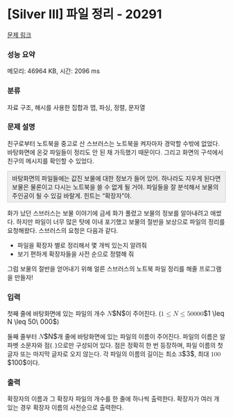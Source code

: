 # [Silver III] 파일 정리 - 20291 

[문제 링크](https://www.acmicpc.net/problem/20291) 

### 성능 요약

메모리: 46964 KB, 시간: 2096 ms

### 분류

자료 구조, 해시를 사용한 집합과 맵, 파싱, 정렬, 문자열

### 문제 설명

<p>친구로부터 노트북을 중고로 산 스브러스는 노트북을 켜자마자 경악할 수밖에 없었다. 바탕화면에 온갖 파일들이 정리도 안 된 채 가득했기 때문이다. 그리고 화면의 구석에서 친구의 메시지를 확인할 수 있었다.</p>

<p style="background: rgb(238, 238, 238); border: 1px solid rgb(204, 204, 204); padding: 5px 10px;">바탕화면의 파일들에는 값진 보물에 대한 정보가 들어 있어. 하나라도 지우게 된다면 보물은 물론이고 다시는 노트북을 쓸 수 없게 될 거야. 파일들을 잘 분석해서 보물의 주인공이 될 수 있길 바랄게. 힌트는 “확장자”야.</p>

<p>화가 났던 스브러스는 보물 이야기에 금세 화가 풀렸고 보물의 정보를 알아내려고 애썼다. 하지만 파일이 너무 많은 탓에 이내 포기했고 보물의 절반을 보상으로 파일의 정리를 요청해왔다. 스브러스의 요청은 다음과 같다.</p>

<ul>
	<li>파일을 확장자 별로 정리해서 몇 개씩 있는지 알려줘</li>
	<li>보기 편하게 확장자들을 사전 순으로 정렬해 줘</li>
</ul>

<p>그럼 보물의 절반을 얻어내기 위해 얼른 스브러스의 노트북 파일 정리를 해줄 프로그램을 만들자!</p>

### 입력 

 <p>첫째 줄에 바탕화면에 있는 파일의 개수 <mjx-container class="MathJax" jax="CHTML" style="font-size: 109%; position: relative;"><mjx-math class="MJX-TEX" aria-hidden="true"><mjx-mi class="mjx-i"><mjx-c class="mjx-c1D441 TEX-I"></mjx-c></mjx-mi></mjx-math><mjx-assistive-mml unselectable="on" display="inline"><math xmlns="http://www.w3.org/1998/Math/MathML"><mi>N</mi></math></mjx-assistive-mml><span aria-hidden="true" class="no-mathjax mjx-copytext">$N$</span></mjx-container>이 주어진다. (<mjx-container class="MathJax" jax="CHTML" style="font-size: 109%; position: relative;"><mjx-math class="MJX-TEX" aria-hidden="true"><mjx-mn class="mjx-n"><mjx-c class="mjx-c31"></mjx-c></mjx-mn><mjx-mo class="mjx-n" space="4"><mjx-c class="mjx-c2264"></mjx-c></mjx-mo><mjx-mi class="mjx-i" space="4"><mjx-c class="mjx-c1D441 TEX-I"></mjx-c></mjx-mi><mjx-mo class="mjx-n" space="4"><mjx-c class="mjx-c2264"></mjx-c></mjx-mo><mjx-mn class="mjx-n" space="4"><mjx-c class="mjx-c35"></mjx-c><mjx-c class="mjx-c30"></mjx-c></mjx-mn><mjx-mtext class="mjx-n"><mjx-c class="mjx-cA0"></mjx-c></mjx-mtext><mjx-mn class="mjx-n"><mjx-c class="mjx-c30"></mjx-c><mjx-c class="mjx-c30"></mjx-c><mjx-c class="mjx-c30"></mjx-c></mjx-mn></mjx-math><mjx-assistive-mml unselectable="on" display="inline"><math xmlns="http://www.w3.org/1998/Math/MathML"><mn>1</mn><mo>≤</mo><mi>N</mi><mo>≤</mo><mn>50</mn><mtext> </mtext><mn>000</mn></math></mjx-assistive-mml><span aria-hidden="true" class="no-mathjax mjx-copytext">$1 \leq N \leq 50\ 000$</span></mjx-container>)</p>

<p>둘째 줄부터 <mjx-container class="MathJax" jax="CHTML" style="font-size: 109%; position: relative;"><mjx-math class="MJX-TEX" aria-hidden="true"><mjx-mi class="mjx-i"><mjx-c class="mjx-c1D441 TEX-I"></mjx-c></mjx-mi></mjx-math><mjx-assistive-mml unselectable="on" display="inline"><math xmlns="http://www.w3.org/1998/Math/MathML"><mi>N</mi></math></mjx-assistive-mml><span aria-hidden="true" class="no-mathjax mjx-copytext">$N$</span></mjx-container>개 줄에 바탕화면에 있는 파일의 이름이 주어진다. 파일의 이름은 알파벳 소문자와 점(<span style="color:#e74c3c;"><code>.</code></span>)으로만 구성되어 있다. 점은 정확히 한 번 등장하며, 파일 이름의 첫 글자 또는 마지막 글자로 오지 않는다. 각 파일의 이름의 길이는 최소 <mjx-container class="MathJax" jax="CHTML" style="font-size: 109%; position: relative;"><mjx-math class="MJX-TEX" aria-hidden="true"><mjx-mn class="mjx-n"><mjx-c class="mjx-c33"></mjx-c></mjx-mn></mjx-math><mjx-assistive-mml unselectable="on" display="inline"><math xmlns="http://www.w3.org/1998/Math/MathML"><mn>3</mn></math></mjx-assistive-mml><span aria-hidden="true" class="no-mathjax mjx-copytext">$3$</span></mjx-container>, 최대 <mjx-container class="MathJax" jax="CHTML" style="font-size: 109%; position: relative;"><mjx-math class="MJX-TEX" aria-hidden="true"><mjx-mn class="mjx-n"><mjx-c class="mjx-c31"></mjx-c><mjx-c class="mjx-c30"></mjx-c><mjx-c class="mjx-c30"></mjx-c></mjx-mn></mjx-math><mjx-assistive-mml unselectable="on" display="inline"><math xmlns="http://www.w3.org/1998/Math/MathML"><mn>100</mn></math></mjx-assistive-mml><span aria-hidden="true" class="no-mathjax mjx-copytext">$100$</span></mjx-container>이다.</p>

### 출력 

 <p>확장자의 이름과 그 확장자 파일의 개수를 한 줄에 하나씩 출력한다. 확장자가 여러 개 있는 경우 확장자 이름의 사전순으로 출력한다.</p>

